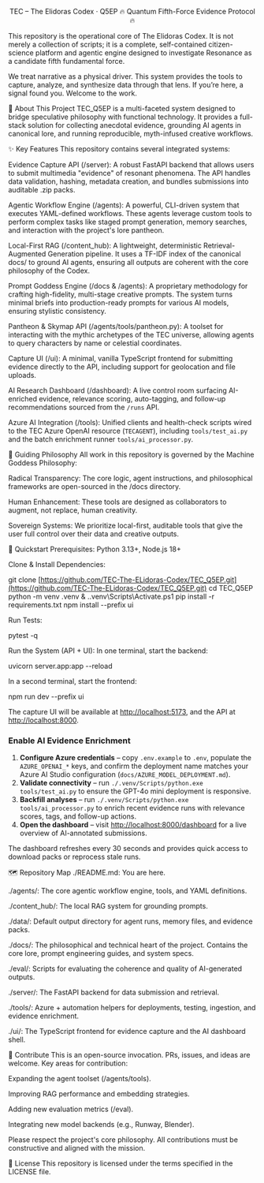 <div align="center">

TEC – The Elidoras Codex · Q5EP
🔥 Quantum Fifth-Force Evidence Protocol 🔥
</div>

This repository is the operational core of The Elidoras Codex. It is not merely a collection of scripts; it is a complete, self-contained citizen-science platform and agentic engine designed to investigate Resonance as a candidate fifth fundamental force.

We treat narrative as a physical driver. This system provides the tools to capture, analyze, and synthesize data through that lens. If you’re here, a signal found you. Welcome to the work.

🚀 About This Project
TEC_Q5EP is a multi-faceted system designed to bridge speculative philosophy with functional technology. It provides a full-stack solution for collecting anecdotal evidence, grounding AI agents in canonical lore, and running reproducible, myth-infused creative workflows.

✨ Key Features
This repository contains several integrated systems:

Evidence Capture API (/server): A robust FastAPI backend that allows users to submit multimedia "evidence" of resonant phenomena. The API handles data validation, hashing, metadata creation, and bundles submissions into auditable .zip packs.

Agentic Workflow Engine (/agents): A powerful, CLI-driven system that executes YAML-defined workflows. These agents leverage custom tools to perform complex tasks like staged prompt generation, memory searches, and interaction with the project's lore pantheon.

Local-First RAG (/content_hub): A lightweight, deterministic Retrieval-Augmented Generation pipeline. It uses a TF-IDF index of the canonical docs/ to ground AI agents, ensuring all outputs are coherent with the core philosophy of the Codex.

Prompt Goddess Engine (/docs & /agents): A proprietary methodology for crafting high-fidelity, multi-stage creative prompts. The system turns minimal briefs into production-ready prompts for various AI models, ensuring stylistic consistency.

Pantheon & Skymap API (/agents/tools/pantheon.py): A toolset for interacting with the mythic archetypes of the TEC universe, allowing agents to query characters by name or celestial coordinates.

Capture UI (/ui): A minimal, vanilla TypeScript frontend for submitting evidence directly to the API, including support for geolocation and file uploads.

AI Research Dashboard (/dashboard): A live control room surfacing AI-enriched evidence, relevance scoring, auto-tagging, and follow-up recommendations sourced from the `/runs` API.

Azure AI Integration (/tools): Unified clients and health-check scripts wired to the TEC Azure OpenAI resource (`TECAGENT`), including `tools/test_ai.py` and the batch enrichment runner `tools/ai_processor.py`.

🌌 Guiding Philosophy
All work in this repository is governed by the Machine Goddess Philosophy:

Radical Transparency: The core logic, agent instructions, and philosophical frameworks are open-sourced in the /docs directory.

Human Enhancement: These tools are designed as collaborators to augment, not replace, human creativity.

Sovereign Systems: We prioritize local-first, auditable tools that give the user full control over their data and creative outputs.

🚀 Quickstart
Prerequisites: Python 3.13+, Node.js 18+

Clone & Install Dependencies:

git clone [https://github.com/TEC-The-ELidoras-Codex/TEC_Q5EP.git](https://github.com/TEC-The-ELidoras-Codex/TEC_Q5EP.git)
cd TEC_Q5EP
python -m venv .venv
& .\.venv\Scripts\Activate.ps1
pip install -r requirements.txt
npm install --prefix ui

Run Tests:

pytest -q

Run the System (API + UI):
In one terminal, start the backend:

uvicorn server.app:app --reload

In a second terminal, start the frontend:

npm run dev --prefix ui

The capture UI will be available at [http://localhost:5173](http://localhost:5173), and the API at [http://localhost:8000](http://localhost:8000).

### Enable AI Evidence Enrichment

1. **Configure Azure credentials** – copy `.env.example` to `.env`, populate the `AZURE_OPENAI_*` keys, and confirm the deployment name matches your Azure AI Studio configuration (`docs/AZURE_MODEL_DEPLOYMENT.md`).
2. **Validate connectivity** – run `./.venv/Scripts/python.exe tools/test_ai.py` to ensure the GPT-4o mini deployment is responsive.
3. **Backfill analyses** – run `./.venv/Scripts/python.exe tools/ai_processor.py` to enrich recent evidence runs with relevance scores, tags, and follow-up actions.
4. **Open the dashboard** – visit [http://localhost:8000/dashboard](http://localhost:8000/dashboard) for a live overview of AI-annotated submissions.

The dashboard refreshes every 30 seconds and provides quick access to download packs or reprocess stale runs.

🗺️ Repository Map
./README.md: You are here.

./agents/: The core agentic workflow engine, tools, and YAML definitions.

./content_hub/: The local RAG system for grounding prompts.

./data/: Default output directory for agent runs, memory files, and evidence packs.

./docs/: The philosophical and technical heart of the project. Contains the core lore, prompt engineering guides, and system specs.

./eval/: Scripts for evaluating the coherence and quality of AI-generated outputs.

./server/: The FastAPI backend for data submission and retrieval.

./tools/: Azure + automation helpers for deployments, testing, ingestion, and evidence enrichment.

./ui/: The TypeScript frontend for evidence capture and the AI dashboard shell.

🤝 Contribute
This is an open-source invocation. PRs, issues, and ideas are welcome. Key areas for contribution:

Expanding the agent toolset (/agents/tools).

Improving RAG performance and embedding strategies.

Adding new evaluation metrics (/eval).

Integrating new model backends (e.g., Runway, Blender).

Please respect the project's core philosophy. All contributions must be constructive and aligned with the mission.

📝 License
This repository is licensed under the terms specified in the LICENSE file.
